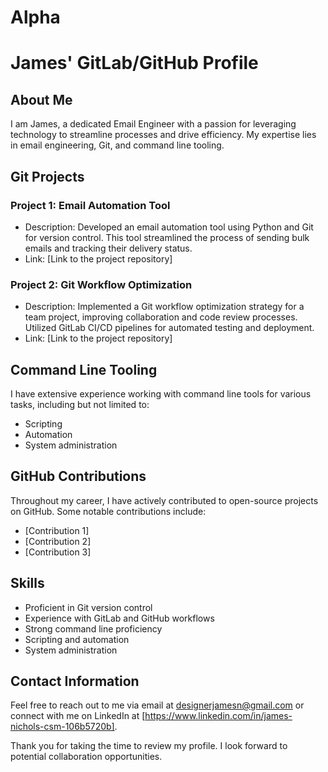 # Alpha
# James' GitLab/GitHub Profile

## About Me
I am James, a dedicated Email Engineer with a passion for leveraging technology to streamline processes and drive efficiency. My expertise lies in email engineering, Git, and command line tooling.

## Git Projects
### Project 1: Email Automation Tool
- Description: Developed an email automation tool using Python and Git for version control. This tool streamlined the process of sending bulk emails and tracking their delivery status.
- Link: [Link to the project repository]

### Project 2: Git Workflow Optimization
- Description: Implemented a Git workflow optimization strategy for a team project, improving collaboration and code review processes. Utilized GitLab CI/CD pipelines for automated testing and deployment.
- Link: [Link to the project repository]

## Command Line Tooling
I have extensive experience working with command line tools for various tasks, including but not limited to:
- Scripting
- Automation
- System administration

## GitHub Contributions
Throughout my career, I have actively contributed to open-source projects on GitHub. Some notable contributions include:
- [Contribution 1]
- [Contribution 2]
- [Contribution 3]

## Skills
- Proficient in Git version control
- Experience with GitLab and GitHub workflows
- Strong command line proficiency
- Scripting and automation
- System administration

## Contact Information
Feel free to reach out to me via email at designerjamesn@gmail.com or connect with me on LinkedIn at [https://www.linkedin.com/in/james-nichols-csm-106b5720b].

Thank you for taking the time to review my profile. I look forward to potential collaboration opportunities.
